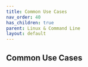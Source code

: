 ```yaml
---
title: Common Use Cases
nav_order: 40
has_children: true
parent: Linux & Command Line
layout: default
---
```


## Common Use Cases
